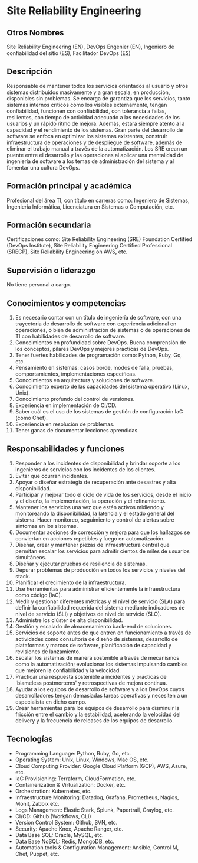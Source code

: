 # Site Reliability Engineering

## Otros Nombres

Site Reliability Engineering (EN), DevOps Engenier (EN), Ingeniero de confiabilidad del sitio (ES), Facilitador DevOps (ES)

## Descripción

Responsable de mantener todos los servicios orientados al usuario y otros sistemas distribuidos masivamente y a gran escala, en producción, disponibles sin problemas. Se encarga de garantiza que los servicios, tanto sistemas internos críticos como los visibles externamente, tengan confiabilidad, funcionen con confiabilidad, con tolerancia a fallas, resilientes, con tiempo de actividad adecuado a las necesidades de los usuarios y un rápido ritmo de mejora. Además, estará siempre atento a la capacidad y el rendimiento de los sistemas. Gran parte del  desarrollo de software se enfoca en optimizar los sistemas existentes, construir infraestructura de operaciones y de despliegue de software, además de eliminar el trabajo manual a través de la automatización. Los SRE crean un puente entre el desarrollo y las operaciones al aplicar una mentalidad de ingeniería de software a los temas de administración del sistema y al fomentar una cultura DevOps.

## Formación principal y académica

Profesional del área TI, con título en carreras como: Ingeniero de Sistemas, Ingeniería Informática, Licenciatura en Sistemas o Computación, etc. 

## Formación secundaria

Certificaciones como: Site Reliability Engineering (SRE) Foundation Certified (DevOps Institute), Site Reliability Engineering Certified Professional (SRECP), Site Reliability Engineering on AWS, etc.

## Supervisión o liderazgo

No tiene personal a cargo.

## Conocimientos y competencias

1.	Es necesario contar con un título de ingeniería de software, con una trayectoria de desarrollo de software con experiencia adicional en operaciones, o bien de administración de sistemas o de operaciones de TI con habilidades de desarrollo de software. 
2.	Conocimientos en profundidad sobre DevOps. Buena comprensión de los conceptos, pilares DevOps y mejores prácticas de DevOps.
3.	Tener fuertes habilidades de programación como: Python, Ruby, Go, etc.
4.	Pensamiento en sistemas: casos borde, modos de falla, pruebas, comportamientos, implementaciones específicas.
5.	Conocimientos en arquitectura y soluciones de software.
6.	Conocimiento experto de las capacidades del sistema operativo (Linux, Unix).
7.	Conocimiento profundo del control de versiones.
8.	Experiencia en implementación de CI/CD.
9.	Saber cuál es el uso de los sistemas de gestión de configuración IaC (como Chef).
10.	Experiencia en resolución de problemas.
11.	Tener ganas de documentar lecciones aprendidas.


## Responsabilidades y funciones

1.	Responder a los incidentes de disponibilidad y brindar soporte a los ingenieros de servicios con los incidentes de los clientes.
2.	Evitar que ocurran incidentes.
3.	Apoyar o diseñar estrategia de recuperación ante desastres y alta disponibilidad.
4.	Participar y mejorar todo el ciclo de vida de los servicios, desde el inicio y el diseño, la implementación, la operación y el refinamiento.
5.	Mantener los servicios una vez que estén activos midiendo y monitoreando la disponibilidad, la latencia y el estado general del sistema. Hacer monitoreo, seguimiento y control de alertas sobre síntomas en los sistemas.
6.	Documentar acciones de corrección y mejora para que los hallazgos se conviertan en acciones repetibles y luego en automatización.
7.	Diseñar, crear y mantener piezas de infraestructura central que permitan escalar los servicios para admitir cientos de miles de usuarios simultáneos.
8.	Diseñar y ejecutar pruebas de resiliencia de sistemas.
9.	Depurar problemas de producción en todos los servicios y niveles del stack.
10.	Planificar el crecimiento de la infraestructura.
11.	Use herramientas para administrar eficientemente la infraestructura como código (IaC).
12. Medir y gestionar diferentes métricas y el nivel de servicio (SLA) para definir la confiabilidad requerida del sistema mediante indicadores de nivel de servicio (SLI) y objetivos de nivel de servicio (SLO). 
13.	Administre los clúster de alta disponibilidad.
14.	Gestión y escalado de almacenamiento back-end de soluciones.
15.	Servicios de soporte antes de que entren en funcionamiento a través de actividades como consultoría de diseño de sistemas, desarrollo de plataformas y marcos de software, planificación de capacidad y revisiones de lanzamiento.
16.	Escalar los sistemas de manera sostenible a través de mecanismos como la automatización; evolucionar los sistemas impulsando cambios que mejoren la confiabilidad y la velocidad.
17.	Practicar una respuesta sostenible a incidentes y prácticas de 'blameless postmortems' y retrospectivas de mejora continua.
18. Ayudar a los equipos de desarrollo de software y a los DevOps cuyos desarrolladores tengan demasiadas tareas operativas y necesiten a un especialista en dicho campo. 
19. Crear herramientas para los equipos de desarrollo para disminuir la fricción entre el cambio y la estabilidad, acelerando la velocidad del delivery y la frecuencia de releases de los equipos de desarrollo.


## Tecnologías

- Programming Language: Python, Ruby, Go, etc.
- Operating System: Unix, Linux,  Windows, Mac OS, etc.
- Cloud Computing Provider: Google Cloud Platform (GCP), AWS, Asure, etc.
- IaC Provisioning: Terraform, CloudFormation, etc.
- Containerization & Virtualization: Docker, etc.
- Orchestration: Kubernetes, etc.
- Infraestructure Monitoring: Datadog, Grafana, Prometheus, Nagios, Monit, Zabbix etc.
- Logs Management: Elastic Stark, Splunk, Papertrail, Graylog, etc.
- CI/CD: Github (Workflows, CLI) 
- Version Control System: Github, SVN, etc.
- Security: Apache Knox, Apache Ranger, etc.
- Data Base SQL: Oracle, MySQL, etc.
- Data Base NoSQL: Redis, MongoDB, etc.
- Automation tools & Configuration Management: Ansible, Control M, Chef, Puppet, etc.
